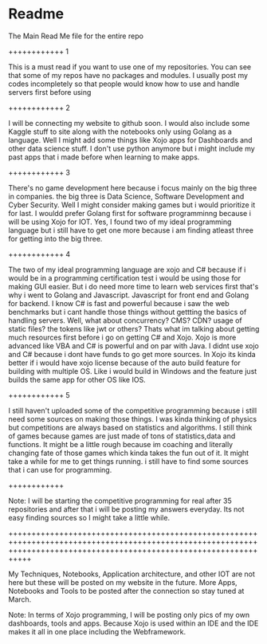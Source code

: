 # Readme
The Main Read Me file for the entire repo

++++++++++++ 1

This is a must read if you want to use one of my repositories.
You can see that some of my repos have no packages and modules.
I usually post my codes incompletely so that people would know how to use and handle servers first before using

++++++++++++ 2

I will be connecting my website to github soon.
I would also include some Kaggle stuff to site along with the notebooks only using Golang as a language.
Well I might add some things like Xojo apps for Dashboards and other data science stuff.
I don't use python anymore but i might include my past apps that i made before when learning to make apps.

++++++++++++ 3

There's no game development here because i focus mainly on the big three in companies.
the big three is Data Science, Software Development and Cyber Security.
Well I might consider making games but i would prioritize it for last.
I wouldd prefer Golang first for software programminng because i will be using Xojo for IOT.
Yes, I found two of my ideal programming language but i still have to get one more because i am finding atleast three for getting into the big three.

++++++++++++ 4

The two of my ideal programming language are xojo and C# because if i would be in a programming certification test i would be using those for making GUI easier.
But i do need more time to learn web services first that's why i went to Golang and Javascript.
Javascript for front end and Golang for backend. 
I know C# is fast and powerful because i saw the web benchmarks but i cant handle those things without gettting the basics of handling servers.
Well, what about concurrency? CMS? CDN? usage of static files? the tokens like jwt or others?
Thats what im talking about getting much resources first before i go on getting C# and Xojo.
Xojo is more advanced like VBA and C# is powerful and on par with Java.
I didnt use xojo and C# because i dont have funds to go get more sources.
In Xojo its kinda better if i would have xojo license because of the auto build feature for building with multiple OS.
Like i would build in Windows and the feature just builds the same app for other OS like IOS.

++++++++++++ 5

I still haven't uploaded some of the competitive programming because i still need some sources on making those things. 
I was kinda thinking of physics but competitions are always based on statistics and algorithms.
I still think of games because games are just made of tons of statistics,data and functions.
It might be a little rough because im coaching and literally changing fate of those games which kinda takes the fun out of it.
It might take a while for me to get things running.
i still have to find some sources that i can use for programming.


++++++++++++ 

Note: I will be starting the competitive programming for real after 35 repositories and after that i will be posting my answers everyday. Its not easy finding sources so I might take a little while.

+++++++++++++++++++++++++++++++++++++++++++++++++++++++++++++++++++++++++++++++++++++++++++++++++++++++++++++++++++++++++++++++++++++++++++++++++++++++++++++++++++++++

My Techniques, Notebooks, Application architecture, and other IOT are not here but these will be posted on my website in the future.
More Apps, Notebooks and Tools to be posted after the connection so stay tuned at March.



Note: In terms of Xojo programming, I will be posting only pics of my own dashboards, tools and apps. Because Xojo is used within an IDE and the IDE makes it all in one place including the Webframework.





